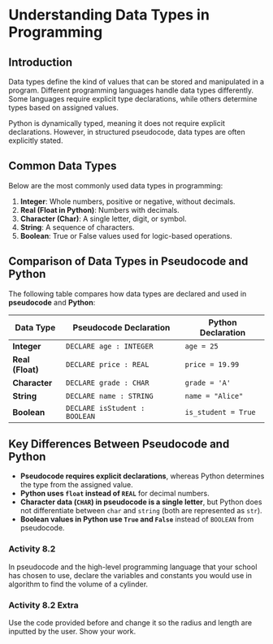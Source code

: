 # **Understanding Data Types in Programming**

## **Introduction**
Data types define the kind of values that can be stored and manipulated in a program. Different programming languages handle data types differently. Some languages require explicit type declarations, while others determine types based on assigned values.

Python is dynamically typed, meaning it does not require explicit declarations. However, in structured pseudocode, data types are often explicitly stated.

## **Common Data Types**
Below are the most commonly used data types in programming:

1. **Integer**: Whole numbers, positive or negative, without decimals.
2. **Real (Float in Python)**: Numbers with decimals.
3. **Character (Char)**: A single letter, digit, or symbol.
4. **String**: A sequence of characters.
5. **Boolean**: True or False values used for logic-based operations.

## **Comparison of Data Types in Pseudocode and Python**
The following table compares how data types are declared and used in **pseudocode** and **Python**:

| **Data Type**  | **Pseudocode Declaration**            | **Python Declaration**         |
|--------------|--------------------------------|---------------------------|
| **Integer**  | `DECLARE age : INTEGER`       | `age = 25`                 |
| **Real (Float)** | `DECLARE price : REAL`      | `price = 19.99`             |
| **Character** | `DECLARE grade : CHAR`       | `grade = 'A'`               |
| **String**   | `DECLARE name : STRING`       | `name = "Alice"`            |
| **Boolean**  | `DECLARE isStudent : BOOLEAN` | `is_student = True`         |

## **Key Differences Between Pseudocode and Python**
- **Pseudocode requires explicit declarations**, whereas Python determines the type from the assigned value.
- **Python uses `float` instead of `REAL`** for decimal numbers.
- **Character data (`CHAR`) in pseudocode is a single letter**, but Python does not differentiate between `char` and `string` (both are represented as `str`).
- **Boolean values in Python use `True` and `False`** instead of `BOOLEAN` from pseudocode.

### Activity 8.2  
In pseudocode and the high-level programming language that your school has chosen to use, declare the variables and constants you would use in algorithm to find the volume of a cylinder.



### Activity 8.2 Extra   
Use the code provided before and change it so the radius and length are inputted by the user. Show your work.



